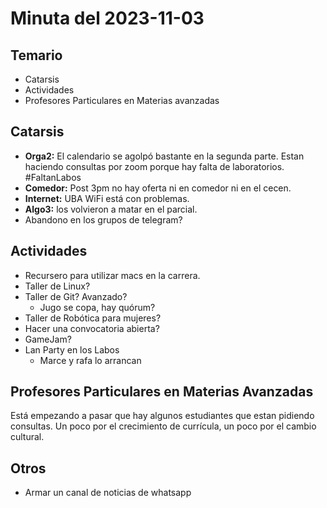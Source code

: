 # Minuta del 2023-11-03

## Temario
- Catarsis
- Actividades
- Profesores Particulares en Materias avanzadas

## Catarsis
- **Orga2:** El calendario se agolpó bastante en la segunda parte. Estan haciendo consultas por zoom porque hay falta de laboratorios. #FaltanLabos
- **Comedor:** Post 3pm no hay oferta ni en comedor ni en el cecen.
- **Internet:** UBA WiFi está con problemas.
- **Algo3:** los volvieron a matar en el parcial.
- Abandono en los grupos de telegram?
	
## Actividades
- Recursero para utilizar macs en la carrera.
- Taller de Linux?
- Taller de Git? Avanzado?
  - Jugo se copa, hay quórum?
- Taller de Robótica para mujeres?
- Hacer una convocatoria abierta?
- GameJam?
- Lan Party en los Labos
  - Marce y rafa lo arrancan
 
## Profesores Particulares en Materias Avanzadas
Está empezando a pasar que hay algunos estudiantes que estan pidiendo consultas. Un poco por el crecimiento de currícula, un poco por el cambio cultural. 

## Otros
- Armar un canal de noticias de whatsapp
